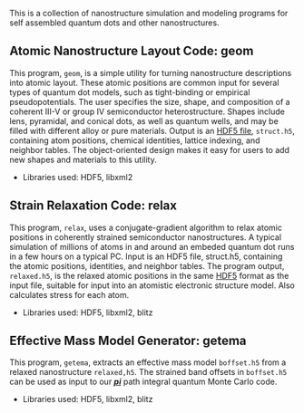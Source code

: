 This is a collection of nanostructure simulation and modeling programs for self assembled quantum dots and other nanostructures.

## Atomic Nanostructure Layout Code: geom ##
This program, `geom`, is a simple utility for turning nanostructure descriptions into atomic layout. These atomic positions are common input for several types of quantum dot models, such as tight-binding or empirical pseudopotentials. The user specifies the size, shape, and composition of a coherent III-V or group IV semiconductor heterostructure. Shapes include lens, pyramidal, and conical dots, as well as quantum wells, and may be filled with different alloy or pure materials. Output is an [HDF5 file](http://www.hdfgroup.org/HDF5/), `struct.h5`, containing atom positions, chemical identities, lattice indexing, and neighbor tables. The object-oriented design makes it easy for users to add new shapes and materials to this utility.
  * Libraries used: HDF5, libxml2

## Strain Relaxation Code: relax ##
This program, `relax`, uses a conjugate-gradient algorithm to relax atomic positions in coherently strained semiconductor nanostructures. A typical simulation of millions of atoms in and around an embeded quantum dot runs in a few hours on a typical PC. Input is an HDF5 file, struct.h5, containing the atomic positions, identities, and neighbor tables. The program output, `relaxed.h5`, is the relaxed atomic positions in the same [HDF5](http://www.hdfgroup.org/HDF5/) format as the input file, suitable for input into an atomistic electronic structure model. Also calculates stress for each atom.
  * Libraries used: HDF5, libxml2, blitz

## Effective Mass Model Generator: getema ##
This program, `getema`, extracts an effective mass model `boffset.h5` from a relaxed nanostructure `relaxed,h5`. The strained band offsets in `boffset.h5` can be used as input to our _**[pi](http://code.google.com/p/pi-qmc)**_ path integral quantum Monte Carlo code.
  * Libraries used: HDF5, libxml2, blitz
